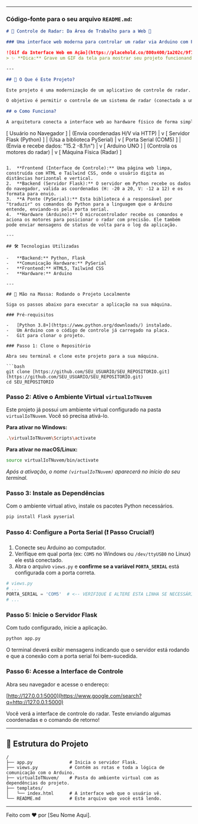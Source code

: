 
-----

### Código-fonte para o seu arquivo `README.md`:

```markdown
# 📡 Controle de Radar: Da Área de Trabalho para a Web 🚀

### Uma interface web moderna para controlar um radar via Arduino com Flask.

![Gif da Interface Web em Ação](https://placehold.co/800x400/1a202c/9f7aea?text=Insira+um+GIF+do+seu+projeto+aqui!)
> ✨ **Dica:** Grave um GIF da tela para mostrar seu projeto funcionando! Ferramentas como [ScreenToGif](https://www.screentogif.com/) ou [LiceCap](https://www.cockos.com/licecap/) são ótimas para isso.

---

## 🎯 O Que é Este Projeto?

Este projeto é uma modernização de um aplicativo de controle de radar. A aplicação original, baseada em uma interface gráfica desktop com Tkinter, foi completamente migrada para uma **plataforma web utilizando Flask**.

O objetivo é permitir o controle de um sistema de radar (conectado a um Arduino) através de qualquer navegador, oferecendo uma experiência de usuário mais flexível, acessível e moderna.

## ⚙️ Como Funciona?

A arquitetura conecta a interface web ao hardware físico de forma simples e eficiente:

```

[ Usuário no Navegador ]
|
(Envia coordenadas H/V via HTTP)
|
v
[   Servidor Flask (Python)   ]
|
(Usa a biblioteca PySerial)
|
v
[      Porta Serial (COM5)      ]
|
(Envia e recebe dados: "15.2 -8.1\\n")
|
v
[         Arduino UNO         ]
|
(Controla os motores do radar)
|
v
[      Máquina Física (Radar)      ]

````

1.  **Frontend (Interface de Controle):** Uma página web limpa, construída com HTML e Tailwind CSS, onde o usuário digita as distâncias horizontal e vertical.
2.  **Backend (Servidor Flask):** O servidor em Python recebe os dados do navegador, valida as coordenadas (H: -20 a 20, V: -12 a 12) e os formata para envio.
3.  **A Ponte (PySerial):** Esta biblioteca é a responsável por "traduzir" os comandos do Python para a linguagem que o Arduino entende, enviando-os pela porta serial.
4.  **Hardware (Arduino):** O microcontrolador recebe os comandos e aciona os motores para posicionar o radar com precisão. Ele também pode enviar mensagens de status de volta para o log da aplicação.

---

## 🛠️ Tecnologias Utilizadas

-   **Backend:** Python, Flask
-   **Comunicação Hardware:** PySerial
-   **Frontend:** HTML5, Tailwind CSS
-   **Hardware:** Arduino

---

## 🚀 Mão na Massa: Rodando o Projeto Localmente

Siga os passos abaixo para executar a aplicação na sua máquina.

### Pré-requisitos

-   [Python 3.8+](https://www.python.org/downloads/) instalado.
-   Um Arduino com o código de controle já carregado na placa.
-   Git para clonar o projeto.

### Passo 1: Clone o Repositório

Abra seu terminal e clone este projeto para a sua máquina.

```bash
git clone [https://github.com/SEU_USUARIO/SEU_REPOSITORIO.git](https://github.com/SEU_USUARIO/SEU_REPOSITORIO.git)
cd SEU_REPOSITORIO
````

### Passo 2: Ative o Ambiente Virtual `virtualIoTNuvem`

Este projeto já possui um ambiente virtual configurado na pasta `virtualIoTNuvem`. Você só precisa ativá-lo.

**Para ativar no Windows:**

```bash
.\virtualIoTNuvem\Scripts\activate
```

**Para ativar no macOS/Linux:**

```bash
source virtualIoTNuvem/bin/activate
```

*Após a ativação, o nome `(virtualIoTNuvem)` aparecerá no início do seu terminal.*

### Passo 3: Instale as Dependências

Com o ambiente virtual ativo, instale os pacotes Python necessários.

```bash
pip install Flask pyserial
```

### Passo 4: Configure a Porta Serial (❗ Passo Crucial\!)

1.  Conecte seu Arduino ao computador.
2.  Verifique em qual porta (ex: `COM5` no Windows ou `/dev/ttyUSB0` no Linux) ele está conectado.
3.  Abra o arquivo `views.py` e **confirme se a variável `PORTA_SERIAL`** está configurada com a porta correta.

<!-- end list -->

```python
# views.py
# ...
PORTA_SERIAL = 'COM5'  # <-- VERIFIQUE E ALTERE ESTA LINHA SE NECESSÁRIO
# ...
```

### Passo 5: Inicie o Servidor Flask

Com tudo configurado, inicie a aplicação.

```bash
python app.py
```

O terminal deverá exibir mensagens indicando que o servidor está rodando e que a conexão com a porta serial foi bem-sucedida.

### Passo 6: Acesse a Interface de Controle

Abra seu navegador e acesse o endereço:

[http://127.0.0.1:5000](https://www.google.com/search?q=http://127.0.0.1:5000)

Você verá a interface de controle do radar. Teste enviando algumas coordenadas e o comando de retorno\!

-----

## 📂 Estrutura do Projeto

```
/
├── app.py              # Inicia o servidor Flask.
├── views.py            # Contém as rotas e toda a lógica de comunicação com o Arduino.
├── virtualIoTNuvem/    # Pasta do ambiente virtual com as dependências do projeto.
├── templates/
│   └── index.html      # A interface web que o usuário vê.
└── README.md           # Este arquivo que você está lendo.
```

-----

Feito com ❤️ por [Seu Nome Aqui].

```
```